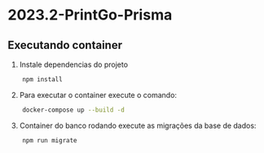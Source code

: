 # 2023.2-PrintGo-Prisma


## Executando container

1. Instale dependencias do projeto 

```bash
    npm install
```

2. Para executar o container execute o comando: 

```bash
    docker-compose up --build -d
```

3. Container do banco rodando execute as migrações da base de dados:

```bash
    npm run migrate
```


